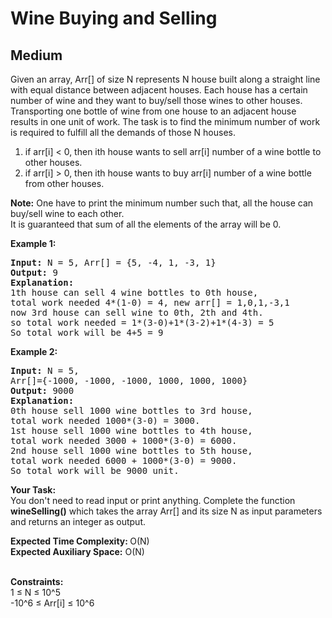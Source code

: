 # Wine Buying and Selling
## Medium
<div class="problems_problem_content__Xm_eO"><p>Given an array, Arr[] of size N represents N house&nbsp;built along a straight line with equal distance between adjacent houses. Each house has a certain number of wine and they want to buy/sell those wines to other houses. Transporting one bottle of wine from one house to an adjacent house results in one unit of work. The task is to find the minimum number of work is required to fulfill all the demands of those N houses.</p>

<ol>
	<li>if arr[i] &lt;&nbsp;0, then ith house wants to sell arr[i] number of a wine bottle to other houses.</li>
	<li>if arr[i] &gt;&nbsp;0, then ith house wants to buy&nbsp;arr[i] number of a wine bottle from&nbsp;other houses.</li>
</ol>

<p><strong>Note:</strong> One have to print the minimum number such that, all the house can buy/sell wine to each other.<br>
It is guaranteed that sum of all the elements of the array will be 0.</p>

<p><strong>Example 1:</strong></p>

<pre><strong>Input:</strong> N = 5, Arr[] = {5, -4, 1, -3, 1}
<strong>Output:</strong> 9
<strong>Explanation: </strong>
1th house can sell 4 wine bottles to 0th house,
total work needed 4*(1-0) = 4, new arr[] = 1,0,1,-3,1
now 3rd house can sell wine to 0th, 2th and 4th.
so total work needed = 1*(3-0)+1*(3-2)+1*(4-3) = 5
So total work will be 4+5 = 9</pre>

<p><strong>Example 2:&nbsp;</strong></p>

<pre><strong>Input:</strong> N = 5,
Arr[]={-1000, -1000, -1000, 1000, 1000, 1000}
<strong>Output:</strong> 9000
<strong>Explanation: </strong> 
0th house sell 1000 wine bottles to 3rd house, 
total work needed 1000*(3-0) = 3000. 
1st house sell 1000 wine bottles to 4th house,
total work needed 3000 + 1000*(3-0) = 6000.
2nd house sell 1000 wine bottles to 5th house,
total work needed 6000 + 1000*(3-0) = 9000. 
So total work will be 9000 unit.
</pre>

<p><strong>Your Task: &nbsp;</strong><br>
You don't need to read input or print anything. Complete the function <strong>wineSelling()</strong>&nbsp;which takes the array Arr[] and its size N as input parameters and returns an integer as output.</p>

<p><strong>Expected Time Complexity:&nbsp;</strong>O(N)<br>
<strong>Expected Auxiliary Space:</strong>&nbsp;O(N)</p>

<p><br>
<strong>Constraints:</strong><br>
1 ≤ N ≤ 10^5<br>
-10^6 ≤ Arr[i] ≤ 10^6</p>
</div>